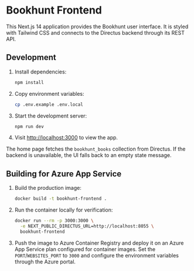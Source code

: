 # Bookhunt Frontend

This Next.js 14 application provides the Bookhunt user interface. It is styled with Tailwind CSS and connects to the Directus backend through its REST API.

## Development

1. Install dependencies:
   ```bash
   npm install
   ```
2. Copy environment variables:
   ```bash
   cp .env.example .env.local
   ```
3. Start the development server:
   ```bash
   npm run dev
   ```
4. Visit [http://localhost:3000](http://localhost:3000) to view the app.

The home page fetches the `bookhunt_books` collection from Directus. If the backend is unavailable, the UI falls back to an empty state message.

## Building for Azure App Service

1. Build the production image:
   ```bash
   docker build -t bookhunt-frontend .
   ```
2. Run the container locally for verification:
   ```bash
   docker run --rm -p 3000:3000 \
     -e NEXT_PUBLIC_DIRECTUS_URL=http://localhost:8055 \
     bookhunt-frontend
   ```
3. Push the image to Azure Container Registry and deploy it on an Azure App Service plan configured for container images. Set the `PORT`/`WEBSITES_PORT` to `3000` and configure the environment variables through the Azure portal.
